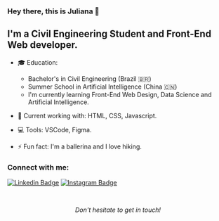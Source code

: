 ### Hey there, this is Juliana 👋

## I'm a Civil Engineering Student and Front-End Web developer.

- 🎓 Education:
	- Bachelor's in Civil Engineering (Brazil 🇧🇷)
	- Summer School in Artificial Intelligence (China 🇨🇳)
	- I'm currently learning Front-End Web Design, Data Science and Artificial Intelligence. 
  
- 🚀 Current working with: HTML, CSS, Javascript.

- 💻 Tools: VSCode, Figma.

- ⚡ Fun fact: I'm a ballerina and I love hiking.

### Connect with me:

[![Linkedin Badge](https://img.shields.io/badge/Twitter-1DA1F2?style=for-the-badge&logo=twitter&logoColor=white&link=https://www.linkedin.com/in/julianavelasquesbalta/)](https://www.linkedin.com/in/julianavelasquesbalta/)
[![Instagram Badge](https://img.shields.io/badge/Instagram-E4405F?style=for-the-badge&logo=instagram&logoColor=white&link=https://www.instagram.com/eng.velasques/)](https://www.instagram.com/eng.velasques/)



<br />

<p align=center>
<em>Don't hesitate to get in touch!</em>
</p>





